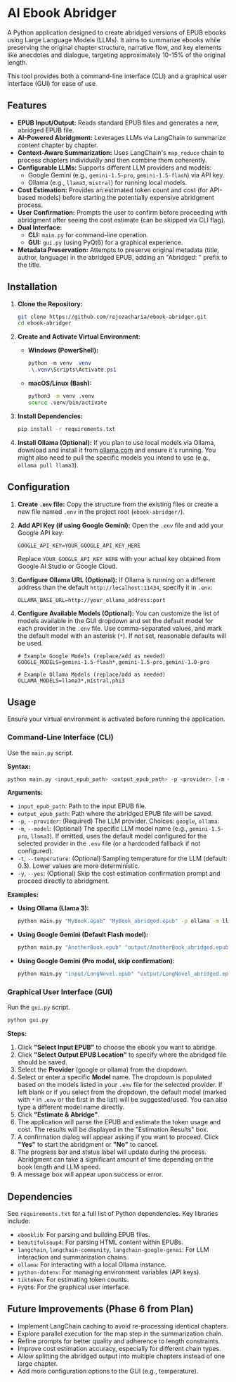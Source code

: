 # AI Ebook Abridger

A Python application designed to create abridged versions of EPUB ebooks using Large Language Models (LLMs). It aims to summarize ebooks while preserving the original chapter structure, narrative flow, and key elements like anecdotes and dialogue, targeting approximately 10-15% of the original length.

This tool provides both a command-line interface (CLI) and a graphical user interface (GUI) for ease of use.

## Features

*   **EPUB Input/Output:** Reads standard EPUB files and generates a new, abridged EPUB file.
*   **AI-Powered Abridgment:** Leverages LLMs via LangChain to summarize content chapter by chapter.
*   **Context-Aware Summarization:** Uses LangChain's `map_reduce` chain to process chapters individually and then combine them coherently.
*   **Configurable LLMs:** Supports different LLM providers and models:
    *   Google Gemini (e.g., `gemini-1.5-pro`, `gemini-1.5-flash`) via API key.
    *   Ollama (e.g., `llama3`, `mistral`) for running local models.
*   **Cost Estimation:** Provides an estimated token count and cost (for API-based models) before starting the potentially expensive abridgment process.
*   **User Confirmation:** Prompts the user to confirm before proceeding with abridgment after seeing the cost estimate (can be skipped via CLI flag).
*   **Dual Interface:**
    *   **CLI:** `main.py` for command-line operation.
    *   **GUI:** `gui.py` (using PyQt6) for a graphical experience.
*   **Metadata Preservation:** Attempts to preserve original metadata (title, author, language) in the abridged EPUB, adding an "Abridged: " prefix to the title.

## Installation

1.  **Clone the Repository:**
    ```bash
    git clone https://github.com/rejozacharia/ebook-abridger.git
    cd ebook-abridger
    ```

2.  **Create and Activate Virtual Environment:**
    *   **Windows (PowerShell):**
        ```powershell
        python -m venv .venv
        .\.venv\Scripts\Activate.ps1
        ```
    *   **macOS/Linux (Bash):**
        ```bash
        python3 -m venv .venv
        source .venv/bin/activate
        ```

3.  **Install Dependencies:**
    ```bash
    pip install -r requirements.txt
    ```

4.  **Install Ollama (Optional):** If you plan to use local models via Ollama, download and install it from [ollama.com](https://ollama.com/) and ensure it's running. You might also need to pull the specific models you intend to use (e.g., `ollama pull llama3`).

## Configuration

1.  **Create `.env` file:** Copy the structure from the existing files or create a new file named `.env` in the project root (`ebook-abridger/`).

2.  **Add API Key (if using Google Gemini):**
    Open the `.env` file and add your Google API key:
    ```dotenv
    GOOGLE_API_KEY=YOUR_GOOGLE_API_KEY_HERE
    ```
    Replace `YOUR_GOOGLE_API_KEY_HERE` with your actual key obtained from Google AI Studio or Google Cloud.

3.  **Configure Ollama URL (Optional):**
    If Ollama is running on a different address than the default `http://localhost:11434`, specify it in `.env`:
    ```dotenv
    OLLAMA_BASE_URL=http://your_ollama_address:port
    ```

4.  **Configure Available Models (Optional):**
    You can customize the list of models available in the GUI dropdown and set the default model for each provider in the `.env` file. Use comma-separated values, and mark the default model with an asterisk (`*`). If not set, reasonable defaults will be used.
    ```dotenv
    # Example Google Models (replace/add as needed)
    GOOGLE_MODELS=gemini-1.5-flash*,gemini-1.5-pro,gemini-1.0-pro

    # Example Ollama Models (replace/add as needed)
    OLLAMA_MODELS=llama3*,mistral,phi3
    ```

## Usage

Ensure your virtual environment is activated before running the application.

### Command-Line Interface (CLI)

Use the `main.py` script.

**Syntax:**

```bash
python main.py <input_epub_path> <output_epub_path> -p <provider> [-m <model_name>] [-t <temperature>] [-y]
```

**Arguments:**

*   `input_epub_path`: Path to the input EPUB file.
*   `output_epub_path`: Path where the abridged EPUB file will be saved.
*   `-p`, `--provider`: (Required) The LLM provider. Choices: `google`, `ollama`.
*   `-m`, `--model`: (Optional) The specific LLM model name (e.g., `gemini-1.5-pro`, `llama3`). If omitted, uses the default model configured for the selected provider in the `.env` file (or a hardcoded fallback if not configured).
*   `-t`, `--temperature`: (Optional) Sampling temperature for the LLM (default: 0.3). Lower values are more deterministic.
*   `-y`, `--yes`: (Optional) Skip the cost estimation confirmation prompt and proceed directly to abridgment.

**Examples:**

*   **Using Ollama (Llama 3):**
    ```bash
    python main.py "MyBook.epub" "MyBook_abridged.epub" -p ollama -m llama3
    ```
*   **Using Google Gemini (Default Flash model):**
    ```bash
    python main.py "AnotherBook.epub" "output/AnotherBook_abridged.epub" -p google
    ```
*   **Using Google Gemini (Pro model, skip confirmation):**
    ```bash
    python main.py "input/LongNovel.epub" "output/LongNovel_abridged.epub" -p google -m gemini-1.5-pro -y
    ```

### Graphical User Interface (GUI)

Run the `gui.py` script.

```bash
python gui.py
```

**Steps:**

1.  Click **"Select Input EPUB"** to choose the ebook you want to abridge.
2.  Click **"Select Output EPUB Location"** to specify where the abridged file should be saved.
3.  Select the **Provider** (google or ollama) from the dropdown.
4.  Select or enter a specific **Model** name. The dropdown is populated based on the models listed in your `.env` file for the selected provider. If left blank or if you select from the dropdown, the default model (marked with `*` in `.env` or the first in the list) will be suggested/used. You can also type a different model name directly.
5.  Click **"Estimate & Abridge"**.
6.  The application will parse the EPUB and estimate the token usage and cost. The results will be displayed in the "Estimation Results" box.
7.  A confirmation dialog will appear asking if you want to proceed. Click **"Yes"** to start the abridgment or **"No"** to cancel.
8.  The progress bar and status label will update during the process. Abridgment can take a significant amount of time depending on the book length and LLM speed.
9.  A message box will appear upon success or error.

## Dependencies

See `requirements.txt` for a full list of Python dependencies. Key libraries include:

*   `ebooklib`: For parsing and building EPUB files.
*   `beautifulsoup4`: For parsing HTML content within EPUBs.
*   `langchain`, `langchain-community`, `langchain-google-genai`: For LLM interaction and summarization chains.
*   `ollama`: For interacting with a local Ollama instance.
*   `python-dotenv`: For managing environment variables (API keys).
*   `tiktoken`: For estimating token counts.
*   `PyQt6`: For the graphical user interface.

## Future Improvements (Phase 6 from Plan)

*   Implement LangChain caching to avoid re-processing identical chapters.
*   Explore parallel execution for the map step in the summarization chain.
*   Refine prompts for better quality and adherence to length constraints.
*   Improve cost estimation accuracy, especially for different chain types.
*   Allow splitting the abridged output into multiple chapters instead of one large chapter.
*   Add more configuration options to the GUI (e.g., temperature).
